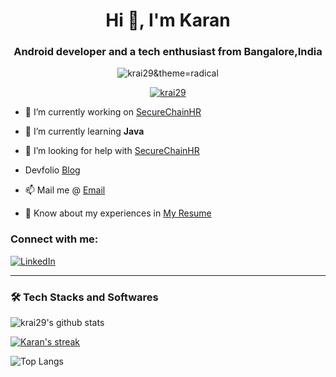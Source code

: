 <h1 align="center">Hi 👋, I'm Karan</h1>
<h3 align="center">Android developer and a tech enthusiast from Bangalore,India</h3>

<p align="center"> <img src="https://komarev.com/ghpvc/?username=krai29&label=Profile%20views&color=0e75b6&style=flat" alt="krai29&theme=radical" /> </p>

<p align="center"> <a href="https://github.com/ryo-ma/github-profile-trophy"><img src="https://github-profile-trophy.vercel.app/?username=krai29&theme=radical&bg_colour=#0E1118" alt="krai29" /></a> </p>


- 🔭 I’m currently working on [SecureChainHR](https://github.com/codinggeek1/EmployeeManagement)

- 🌱 I’m currently learning **Java**

- 🤝 I’m looking for help with [SecureChainHR](https://github.com/codinggeek1/EmployeeManagement)

-    Devfolio [Blog](https://devfolio.co/@codinggeek1)

- 📫 Mail me @ [Email](mailto:karan29rai.g@gmail.com)

- 📄 Know about my experiences in [My Resume](https://drive.google.com/file/d/16Q3dSkNuk1W7DzeyfrAwHg2VaTv6RR5E/view?usp=sharing)

<h3 align="left">Connect with me:</h3>

[![LinkedIn](https://img.shields.io/badge/LinkedIn-0077B5?style=for-the-badge&logo=linkedin&logoColor=white)](https://www.linkedin.com/in/karanbrai29/) 

---

<h3>🛠 Tech Stacks and Softwares</h3>


![krai29's github stats](https://github-readme-stats.vercel.app/api?username=krai29&count_private=true&show_icons=true&theme=radical&include_all_commits=true&hide_border=true&bg_coloue=#0E1118&colour=#0E1118)

<p align="left">
    <a href="https://github.com/krai29/github-readme-streak-stats">
        <img title="🔥 Get streak stats for your profile at git.io/streak-stats" alt="Karan's streak" src="https://github-readme-streak-stats.herokuapp.com/?user=krai29&theme=radical&hide_border=true&stroke=0000&bg_colour=#0E1118"/>
    </a>
</p>

![Top Langs](https://github-readme-stats.vercel.app/api/top-langs/?username=krai29&theme=radical&count_private=true&show_icons=true&include_all_commits=true&hide_border=true&bg_colour=#0E1118&colour=#0E1118)
